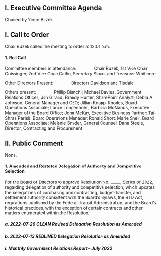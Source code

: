 ## I. Executive Committee Agenda

Chaired by Vince Buzek

## I. Call to Order

Chair Buzek called the meeting to order at 12:01 p.m.

#### 1. Roll Call

Committee members in attendance:               Chair Buzek, 1st Vice Chair Guissinger, 2nd Vice Chair Catlin, Secretary Sloan, and Treasurer Whitmore

Other Directors Present:               Directors Davidson and Tisdale

Others present:               Phillip Bianchi; Michael Davies, Government Relations Officer; Jon Girand; Brandy Hunter, SharePoint Analyst; Debra A. Johnson, General Manager and CEO; Jillian Knapp-Rhodes, Board Operations Associate; Lance Longenhohn; Barbara McManus, Executive Manager of the Board Office; John McKay, Executive Business Partner; Tai-Shrae Parish, Board Operations Manager; Ronald Short; Marie Snell, Board Operations Associate; Melanie Snyder, General Counsel; Dana Steele, Director, Contracting and Procurement

## II. Public Comment

None.

#### 1. Amended and Restated Delegation of Authority and Competitive Selection

For the Board of Directors to approve Resolution No. _____, Series of 2022, regarding delegation of authority and competitive selection, which updates the delegations of purchasing and contracting, budget-transfer, and settlement authority consistent with the Board’s Bylaws, the RTD Act, regulations published by the Federal Transit Administration, and the Board’s historical practices, with the exception of certain contracts and other matters enumerated within the Resolution.

##### a. 2022-07-26 CLEAN Revised Delegation Resolution as Amended

##### b. 2022-07-13 REDLINED Delegation Resolution as Amended

##### i. Monthly Government Relations Report – July 2022